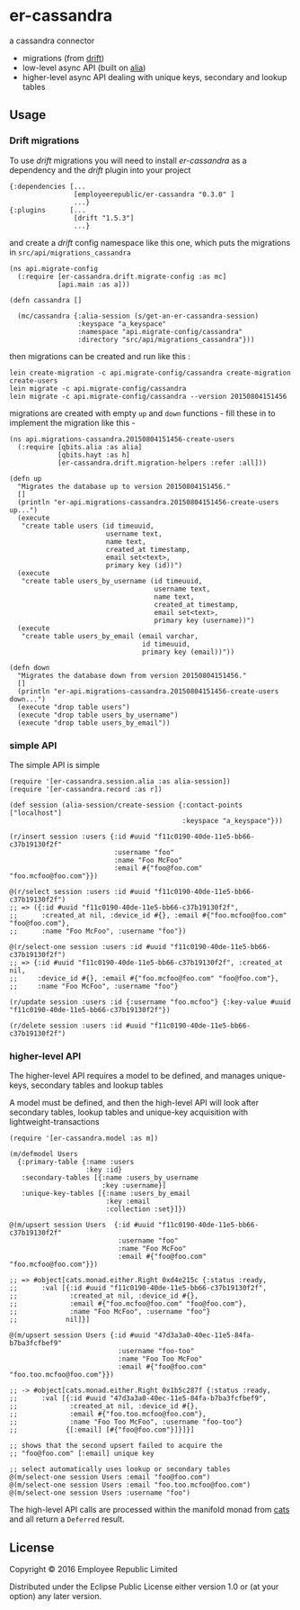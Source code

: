 # er-cassandra

a  cassandra connector

* migrations (from [drift](https://github.com/macourtney/drift))
* low-level async API (built on [alia](https://github.com/mpenet/alia))
* higher-level async API dealing with unique keys, secondary and lookup tables

## Usage

### Drift migrations

To use _drift_ migrations you will need to install _er-cassandra_ as a
dependency and the _drift_ plugin into your
project

```
{:dependencies [...
                [employeerepublic/er-cassandra "0.3.0" ]
                ...}
{:plugins      [...
                [drift "1.5.3"]
                ...}
```

and create a _drift_ config namespace like this one, which puts the migrations in
`src/api/migrations_cassandra`

```
(ns api.migrate-config
  (:require [er-cassandra.drift.migrate-config :as mc]
            [api.main :as a]))

(defn cassandra []

  (mc/cassandra {:alia-session (s/get-an-er-cassandra-session)
                 :keyspace "a_keyspace"
                 :namespace "api.migrate-config/cassandra"
                 :directory "src/api/migrations_cassandra"}))
```

then migrations can be created and run like this :

```
lein create-migration -c api.migrate-config/cassandra create-migration create-users
lein migrate -c api.migrate-config/cassandra
lein migrate -c api.migrate-config/cassandra --version 20150804151456

```

migrations are created with empty `up` and `down` functions - fill
these in to implement the migration like this -

```
(ns api.migrations-cassandra.20150804151456-create-users
  (:require [qbits.alia :as alia]
            [qbits.hayt :as h]
            [er-cassandra.drift.migration-helpers :refer :all]))

(defn up
  "Migrates the database up to version 20150804151456."
  []
  (println "er-api.migrations-cassandra.20150804151456-create-users up...")
  (execute
   "create table users (id timeuuid,
                        username text,
                        name text,
                        created_at timestamp,
                        email set<text>,
                        primary key (id))")
  (execute
   "create table users_by_username (id timeuuid,
                                    username text,
                                    name text,
                                    created_at timestamp,
                                    email set<text>,
                                    primary key (username))")
  (execute
   "create table users_by_email (email varchar,
                                 id timeuuid,
                                 primary key (email))"))

(defn down
  "Migrates the database down from version 20150804151456."
  []
  (println "er-api.migrations-cassandra.20150804151456-create-users down...")
  (execute "drop table users")
  (execute "drop table users_by_username")
  (execute "drop table users_by_email"))
```
### simple API

The simple API is simple

```
(require '[er-cassandra.session.alia :as alia-session])
(require '[er-cassandra.record :as r])

(def session (alia-session/create-session {:contact-points ["localhost"]
                                           :keyspace "a_keyspace"}))

(r/insert session :users {:id #uuid "f11c0190-40de-11e5-bb66-c37b19130f2f"
                          :username "foo"
                          :name "Foo McFoo"
                          :email #{"foo@foo.com" "foo.mcfoo@foo.com"}})

@(r/select session :users :id #uuid "f11c0190-40de-11e5-bb66-c37b19130f2f")
;; => ({:id #uuid "f11c0190-40de-11e5-bb66-c37b19130f2f",
;;      :created_at nil, :device_id #{}, :email #{"foo.mcfoo@foo.com" "foo@foo.com"},
;;      :name "Foo McFoo", :username "foo"})

@(r/select-one session :users :id #uuid "f11c0190-40de-11e5-bb66-c37b19130f2f")
;; => {:id #uuid "f11c0190-40de-11e5-bb66-c37b19130f2f", :created_at nil,
;;     :device_id #{}, :email #{"foo.mcfoo@foo.com" "foo@foo.com"},
;;     :name "Foo McFoo", :username "foo"}

(r/update session :users :id {:username "foo.mcfoo"} {:key-value #uuid "f11c0190-40de-11e5-bb66-c37b19130f2f"})

(r/delete session :users :id #uuid "f11c0190-40de-11e5-bb66-c37b19130f2f")

```
### higher-level API

The higher-level API requires a model to be defined, and manages unique-keys,
secondary tables and lookup tables

A model must be defined, and then the high-level API will look after secondary
tables, lookup tables and unique-key acquisition with lightweight-transactions

```
(require '[er-cassandra.model :as m])

(m/defmodel Users
  {:primary-table {:name :users
                   :key :id}
   :secondary-tables [{:name :users_by_username
                       :key :username}]
   :unique-key-tables [{:name :users_by_email
                        :key :email
                        :collection :set}]})

@(m/upsert session Users  {:id #uuid "f11c0190-40de-11e5-bb66-c37b19130f2f"
                           :username "foo"
                           :name "Foo McFoo"
                           :email #{"foo@foo.com" "foo.mcfoo@foo.com"}})

;; => #object[cats.monad.either.Right 0xd4e215c {:status :ready,
;;      :val [{:id #uuid "f11c0190-40de-11e5-bb66-c37b19130f2f",
;;             :created_at nil, :device_id #{},
;;             :email #{"foo.mcfoo@foo.com" "foo@foo.com"},
;;             :name "Foo McFoo", :username "foo"}
;;            nil]}]

@(m/upsert session Users {:id #uuid "47d3a3a0-40ec-11e5-84fa-b7ba3fcfbef9"
                           :username "foo-too"
                           :name "Foo Too McFoo"
                           :email #{"foo@foo.com" "foo.too.mcfoo@foo.com"}})

;; -> #object[cats.monad.either.Right 0x1b5c287f {:status :ready,
;;      :val [{:id #uuid "47d3a3a0-40ec-11e5-84fa-b7ba3fcfbef9",
;;             :created_at nil, :device_id #{},
;;             :email #{"foo.too.mcfoo@foo.com"},
;;             :name "Foo Too McFoo", :username "foo-too"}
;;            {[:email] [#{"foo@foo.com"}]}]}]

;; shows that the second upsert failed to acquire the
;; "foo@foo.com" [:email] unique key

;; select automatically uses lookup or secondary tables
@(m/select-one session Users :email "foo@foo.com")
@(m/select-one session Users :email "foo.too.mcfoo@foo.com")
@(m/select-one session Users :username "foo")
```

The high-level API calls are processed within the manifold monad from
[cats](https://github.com/funcool/cats/blob/master/src/cats/labs/manifold.clj)
and all return a `Deferred` result.

## License

Copyright © 2016 Employee Republic Limited

Distributed under the Eclipse Public License either version 1.0 or (at
your option) any later version.
